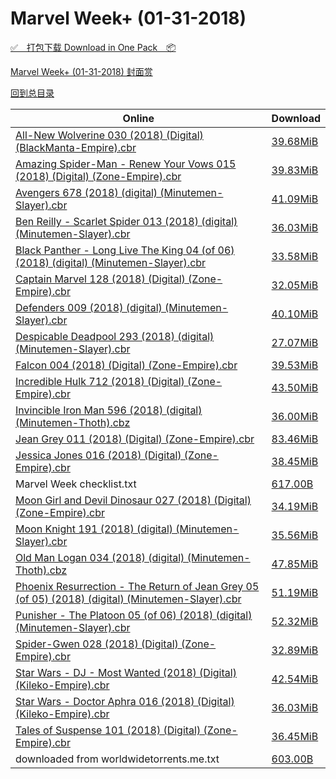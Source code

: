 # Marvel Week+ (01-31-2018)

[✅&emsp;打包下载 Download in One Pack&emsp;📦](https://pan.baidu.com/s/1ggiL2BT)

[Marvel Week+ (01-31-2018) 封面赏](/https://github.com/alicewish/markdown/blob/master/cover/Marvel-Week-01-31-2018-Covers.md)



[回到总目录](https://github.com/alicewish/markdown/blob/master/Catalogs.md)



Online | Download
--- | ---
[All-New Wolverine 030 (2018) (Digital) (BlackManta-Empire).cbr](https://github.com/alicewish/markdown/blob/master/comic/All-New-Wolverine-030-2018-Digital-BlackManta-Empire-cbr.md) | [39.68MiB](https://pan.baidu.com/s/1ggiL2BT#list/path=%2FMarvel%20Week%202018%20Q1%2FMarvel%20Week%2B%20%2801-31-2018%29%2F%E3%82%BF%E3%82%AD%E3%82%AF%E3%82%B7%E3%82%B3%E3%82%BF%E3%82%BF%E3%82%BB%E3%82%A6%E3%82%A8%E3%82%B9%E3%82%BF%E3%82%A4%E3%82%A2%E3%82%AA%E3%82%B3%E3%82%B7%E3%82%B3%E3%82%B9%E3%82%AA%E3%82%AF%E3%82%AA%E3%82%BF%E3%82%B1%E3%82%B9%E3%82%AB%E3%82%BF%E3%82%A8%E3%82%AD%E3%82%B7%E3%82%BD%E3%82%AF&parentPath=%2FMarvel%20Week%202018%20Q1)
[Amazing Spider-Man - Renew Your Vows 015 (2018) (Digital) (Zone-Empire).cbr](https://github.com/alicewish/markdown/blob/master/comic/Amazing-Spider-Man-Renew-Your-Vows-015-2018-Digital-Zone-Empire-cbr.md) | [39.83MiB](https://pan.baidu.com/s/1ggiL2BT#list/path=%2FMarvel%20Week%202018%20Q1%2FMarvel%20Week%2B%20%2801-31-2018%29%2F%E3%82%AB%E3%82%AF%E3%82%AF%E3%82%B1%E3%82%B3%E3%82%AA%E3%82%AB%E3%82%AB%E3%82%B7%E3%82%A4%E3%82%A6%E3%82%B9%E3%82%AB%E3%82%BD%E3%82%B9%E3%82%AA%E3%82%B5%E3%82%BB%E3%82%A6%E3%82%B9%E3%82%BD%E3%82%A8%E3%82%B7%E3%82%B1%E3%82%A2%E3%82%AA%E3%82%A6%E3%82%BB%E3%82%B1%E3%82%B1%E3%82%AD%E3%82%AF&parentPath=%2FMarvel%20Week%202018%20Q1)
[Avengers 678 (2018) (digital) (Minutemen-Slayer).cbr](https://github.com/alicewish/markdown/blob/master/comic/Avengers-678-2018-digital-Minutemen-Slayer-cbr.md) | [41.09MiB](https://pan.baidu.com/s/1ggiL2BT#list/path=%2FMarvel%20Week%202018%20Q1%2FMarvel%20Week%2B%20%2801-31-2018%29%2F%E3%82%BF%E3%82%B5%E3%82%AD%E3%82%AF%E3%82%AB%E3%82%B3%E3%82%A4%E3%82%BD%E3%82%AB%E3%82%B9%E3%82%BF%E3%82%BF%E3%82%BD%E3%82%BF%E3%82%B9%E3%82%BD%E3%82%A6%E3%82%B9%E3%82%BB%E3%82%AB%E3%82%A6%E3%82%BD%E3%82%BD%E3%82%B1%E3%82%A2%E3%82%BD%E3%82%A8%E3%82%BB%E3%82%A6%E3%82%B1%E3%82%BB%E3%82%AD&parentPath=%2FMarvel%20Week%202018%20Q1)
[Ben Reilly - Scarlet Spider 013 (2018) (digital) (Minutemen-Slayer).cbr](https://github.com/alicewish/markdown/blob/master/comic/Ben-Reilly-Scarlet-Spider-013-2018-digital-Minutemen-Slayer-cbr.md) | [36.03MiB](https://pan.baidu.com/s/1ggiL2BT#list/path=%2FMarvel%20Week%202018%20Q1%2FMarvel%20Week%2B%20%2801-31-2018%29%2F%E3%82%A2%E3%82%B1%E3%82%B5%E3%82%BF%E3%82%AB%E3%82%BB%E3%82%AB%E3%82%B1%E3%82%AF%E3%82%B3%E3%82%A2%E3%82%BD%E3%82%B9%E3%82%BB%E3%82%AF%E3%82%B5%E3%82%BB%E3%82%BF%E3%82%BD%E3%82%AA%E3%82%A2%E3%82%B9%E3%82%A4%E3%82%B7%E3%82%AD%E3%82%B9%E3%82%A6%E3%82%B3%E3%82%BB%E3%82%BD%E3%82%AF%E3%82%A2&parentPath=%2FMarvel%20Week%202018%20Q1)
[Black Panther - Long Live The King 04 (of 06) (2018) (digital) (Minutemen-Slayer).cbr](https://github.com/alicewish/markdown/blob/master/comic/Black-Panther-Long-Live-King-04-of-06-2018-digital-Minutemen-Slayer-cbr.md) | [33.58MiB](https://pan.baidu.com/s/1ggiL2BT#list/path=%2FMarvel%20Week%202018%20Q1%2FMarvel%20Week%2B%20%2801-31-2018%29%2F%E3%82%A8%E3%82%BB%E3%82%B3%E3%82%B7%E3%82%AF%E3%82%BD%E3%82%B3%E3%82%BB%E3%82%BD%E3%82%A8%E3%82%B5%E3%82%B5%E3%82%B9%E3%82%B3%E3%82%BD%E3%82%A2%E3%82%A4%E3%82%BB%E3%82%A4%E3%82%BD%E3%82%B5%E3%82%A6%E3%82%AF%E3%82%AB%E3%82%B9%E3%82%AA%E3%82%AB%E3%82%A4%E3%82%A4%E3%82%A2%E3%82%B1%E3%82%BB&parentPath=%2FMarvel%20Week%202018%20Q1)
[Captain Marvel 128 (2018) (Digital) (Zone-Empire).cbr](https://github.com/alicewish/markdown/blob/master/comic/Captain-Marvel-128-2018-Digital-Zone-Empire-cbr.md) | [32.05MiB](https://pan.baidu.com/s/1ggiL2BT#list/path=%2FMarvel%20Week%202018%20Q1%2FMarvel%20Week%2B%20%2801-31-2018%29%2F%E3%82%B5%E3%82%A4%E3%82%A2%E3%82%B5%E3%82%BF%E3%82%AD%E3%82%B3%E3%82%AA%E3%82%A4%E3%82%AF%E3%82%B5%E3%82%A6%E3%82%BF%E3%82%BF%E3%82%B5%E3%82%B3%E3%82%A8%E3%82%AF%E3%82%AA%E3%82%A6%E3%82%A6%E3%82%B9%E3%82%BF%E3%82%BD%E3%82%BF%E3%82%A8%E3%82%AB%E3%82%A6%E3%82%A2%E3%82%BB%E3%82%B7%E3%82%A4&parentPath=%2FMarvel%20Week%202018%20Q1)
[Defenders 009 (2018) (digital) (Minutemen-Slayer).cbr](https://github.com/alicewish/markdown/blob/master/comic/Defenders-009-2018-digital-Minutemen-Slayer-cbr.md) | [40.10MiB](https://pan.baidu.com/s/1ggiL2BT#list/path=%2FMarvel%20Week%202018%20Q1%2FMarvel%20Week%2B%20%2801-31-2018%29%2F%E3%82%B7%E3%82%AD%E3%82%BF%E3%82%AA%E3%82%B7%E3%82%AD%E3%82%B5%E3%82%AD%E3%82%AB%E3%82%A8%E3%82%B3%E3%82%A8%E3%82%AA%E3%82%B7%E3%82%AF%E3%82%AF%E3%82%AF%E3%82%AD%E3%82%AB%E3%82%B3%E3%82%B9%E3%82%B3%E3%82%AA%E3%82%AA%E3%82%BD%E3%82%B9%E3%82%B1%E3%82%A4%E3%82%B1%E3%82%BB%E3%82%BB%E3%82%AB&parentPath=%2FMarvel%20Week%202018%20Q1)
[Despicable Deadpool 293 (2018) (digital) (Minutemen-Slayer).cbr](https://github.com/alicewish/markdown/blob/master/comic/Despicable-Deadpool-293-2018-digital-Minutemen-Slayer-cbr.md) | [27.07MiB](https://pan.baidu.com/s/1ggiL2BT#list/path=%2FMarvel%20Week%202018%20Q1%2FMarvel%20Week%2B%20%2801-31-2018%29%2F%E3%82%B5%E3%82%B9%E3%82%AA%E3%82%A8%E3%82%AF%E3%82%AB%E3%82%A6%E3%82%B1%E3%82%AD%E3%82%BD%E3%82%B3%E3%82%B5%E3%82%A8%E3%82%B3%E3%82%B1%E3%82%B1%E3%82%AA%E3%82%B9%E3%82%B9%E3%82%B9%E3%82%B7%E3%82%AD%E3%82%B5%E3%82%A8%E3%82%AA%E3%82%BF%E3%82%B9%E3%82%BD%E3%82%BD%E3%82%AA%E3%82%B7%E3%82%B9&parentPath=%2FMarvel%20Week%202018%20Q1)
[Falcon 004 (2018) (Digital) (Zone-Empire).cbr](https://github.com/alicewish/markdown/blob/master/comic/Falcon-004-2018-Digital-Zone-Empire-cbr.md) | [39.53MiB](https://pan.baidu.com/s/1ggiL2BT#list/path=%2FMarvel%20Week%202018%20Q1%2FMarvel%20Week%2B%20%2801-31-2018%29%2F%E3%82%B7%E3%82%A6%E3%82%AD%E3%82%AB%E3%82%BB%E3%82%B7%E3%82%BF%E3%82%B7%E3%82%A6%E3%82%B3%E3%82%A6%E3%82%A6%E3%82%AA%E3%82%B1%E3%82%B5%E3%82%A8%E3%82%A2%E3%82%AA%E3%82%B5%E3%82%B7%E3%82%AB%E3%82%AB%E3%82%BD%E3%82%B9%E3%82%B5%E3%82%BB%E3%82%A2%E3%82%AF%E3%82%B1%E3%82%A4%E3%82%B7%E3%82%BD&parentPath=%2FMarvel%20Week%202018%20Q1)
[Incredible Hulk 712 (2018) (Digital) (Zone-Empire).cbr](https://github.com/alicewish/markdown/blob/master/comic/Incredible-Hulk-712-2018-Digital-Zone-Empire-cbr.md) | [43.50MiB](https://pan.baidu.com/s/1ggiL2BT#list/path=%2FMarvel%20Week%202018%20Q1%2FMarvel%20Week%2B%20%2801-31-2018%29%2F%E3%82%A8%E3%82%A8%E3%82%B1%E3%82%B1%E3%82%B5%E3%82%B5%E3%82%AD%E3%82%BD%E3%82%BB%E3%82%BD%E3%82%B1%E3%82%B5%E3%82%BB%E3%82%AF%E3%82%B3%E3%82%B9%E3%82%BD%E3%82%BD%E3%82%AF%E3%82%AF%E3%82%B5%E3%82%B7%E3%82%A2%E3%82%B7%E3%82%BD%E3%82%B5%E3%82%B3%E3%82%AD%E3%82%B3%E3%82%AD%E3%82%A2%E3%82%AB&parentPath=%2FMarvel%20Week%202018%20Q1)
[Invincible Iron Man 596 (2018) (digital) (Minutemen-Thoth).cbz](https://github.com/alicewish/markdown/blob/master/comic/Invincible-Iron-Man-596-2018-digital-Minutemen-Thoth-cbz.md) | [36.00MiB](https://pan.baidu.com/s/1ggiL2BT#list/path=%2FMarvel%20Week%202018%20Q1%2FMarvel%20Week%2B%20%2801-31-2018%29%2F%E3%82%B3%E3%82%A8%E3%82%BD%E3%82%AD%E3%82%AF%E3%82%B3%E3%82%B7%E3%82%A6%E3%82%BF%E3%82%AF%E3%82%BF%E3%82%A4%E3%82%B7%E3%82%A8%E3%82%A6%E3%82%B3%E3%82%A6%E3%82%BD%E3%82%B9%E3%82%AA%E3%82%A8%E3%82%AA%E3%82%B1%E3%82%B1%E3%82%A6%E3%82%B7%E3%82%B3%E3%82%AD%E3%82%BF%E3%82%A4%E3%82%A6%E3%82%AB&parentPath=%2FMarvel%20Week%202018%20Q1)
[Jean Grey 011 (2018) (Digital) (Zone-Empire).cbr](https://github.com/alicewish/markdown/blob/master/comic/Jean-Grey-011-2018-Digital-Zone-Empire-cbr.md) | [83.46MiB](https://pan.baidu.com/s/1ggiL2BT#list/path=%2FMarvel%20Week%202018%20Q1%2FMarvel%20Week%2B%20%2801-31-2018%29%2F%E3%82%BB%E3%82%A8%E3%82%BF%E3%82%A6%E3%82%BD%E3%82%B3%E3%82%BD%E3%82%BB%E3%82%A8%E3%82%B9%E3%82%A6%E3%82%BF%E3%82%B1%E3%82%BF%E3%82%BB%E3%82%AD%E3%82%AF%E3%82%B1%E3%82%A4%E3%82%B5%E3%82%AA%E3%82%AA%E3%82%BF%E3%82%AA%E3%82%B7%E3%82%BF%E3%82%AA%E3%82%A6%E3%82%AB%E3%82%AB%E3%82%A6%E3%82%A8&parentPath=%2FMarvel%20Week%202018%20Q1)
[Jessica Jones 016 (2018) (Digital) (Zone-Empire).cbr](https://github.com/alicewish/markdown/blob/master/comic/Jessica-Jones-016-2018-Digital-Zone-Empire-cbr.md) | [38.45MiB](https://pan.baidu.com/s/1ggiL2BT#list/path=%2FMarvel%20Week%202018%20Q1%2FMarvel%20Week%2B%20%2801-31-2018%29%2F%E3%82%B7%E3%82%AF%E3%82%B5%E3%82%AB%E3%82%B5%E3%82%AA%E3%82%BD%E3%82%BF%E3%82%A4%E3%82%A4%E3%82%B5%E3%82%A8%E3%82%A8%E3%82%B9%E3%82%B9%E3%82%BF%E3%82%B9%E3%82%BD%E3%82%A6%E3%82%A6%E3%82%B3%E3%82%B1%E3%82%B1%E3%82%A8%E3%82%AA%E3%82%B1%E3%82%B7%E3%82%AB%E3%82%AF%E3%82%B9%E3%82%A6%E3%82%AA&parentPath=%2FMarvel%20Week%202018%20Q1)
Marvel Week checklist.txt | [617.00B](https://pan.baidu.com/s/1ggiL2BT#list/path=%2FMarvel%20Week%202018%20Q1%2FMarvel%20Week%2B%20%2801-31-2018%29%2F%E3%82%AD%E3%82%A4%E3%82%AD%E3%82%B7%E3%82%BB%E3%82%A6%E3%82%A8%E3%82%A2%E3%82%BB%E3%82%B1%E3%82%A6%E3%82%AA%E3%82%A8%E3%82%B1%E3%82%A8%E3%82%AF%E3%82%B1%E3%82%B7%E3%82%B3%E3%82%AB%E3%82%B9%E3%82%BB%E3%82%B5%E3%82%BF%E3%82%A4%E3%82%A8%E3%82%B1%E3%82%A4%E3%82%B3%E3%82%A6%E3%82%B3%E3%82%AB&parentPath=%2FMarvel%20Week%202018%20Q1)
[Moon Girl and Devil Dinosaur 027 (2018) (Digital) (Zone-Empire).cbr](https://github.com/alicewish/markdown/blob/master/comic/Moon-Girl-Devil-Dinosaur-027-2018-Digital-Zone-Empire-cbr.md) | [34.19MiB](https://pan.baidu.com/s/1ggiL2BT#list/path=%2FMarvel%20Week%202018%20Q1%2FMarvel%20Week%2B%20%2801-31-2018%29%2F%E3%82%BF%E3%82%BB%E3%82%B9%E3%82%B1%E3%82%AF%E3%82%A2%E3%82%BB%E3%82%B3%E3%82%A8%E3%82%A6%E3%82%B3%E3%82%BF%E3%82%B7%E3%82%A6%E3%82%B3%E3%82%B3%E3%82%B1%E3%82%B1%E3%82%B3%E3%82%AF%E3%82%AD%E3%82%B9%E3%82%A2%E3%82%A2%E3%82%AD%E3%82%AF%E3%82%BF%E3%82%AA%E3%82%A2%E3%82%B5%E3%82%B9%E3%82%A4&parentPath=%2FMarvel%20Week%202018%20Q1)
[Moon Knight 191 (2018) (digital) (Minutemen-Slayer).cbr](https://github.com/alicewish/markdown/blob/master/comic/Moon-Knight-191-2018-digital-Minutemen-Slayer-cbr.md) | [35.56MiB](https://pan.baidu.com/s/1ggiL2BT#list/path=%2FMarvel%20Week%202018%20Q1%2FMarvel%20Week%2B%20%2801-31-2018%29%2F%E3%82%A6%E3%82%AA%E3%82%BD%E3%82%AD%E3%82%BB%E3%82%B3%E3%82%BD%E3%82%A8%E3%82%B3%E3%82%A6%E3%82%B9%E3%82%A2%E3%82%BB%E3%82%A8%E3%82%BF%E3%82%B9%E3%82%BF%E3%82%A6%E3%82%B7%E3%82%BB%E3%82%B1%E3%82%BB%E3%82%B7%E3%82%AB%E3%82%A8%E3%82%AB%E3%82%BD%E3%82%BD%E3%82%AF%E3%82%BD%E3%82%A8%E3%82%B1&parentPath=%2FMarvel%20Week%202018%20Q1)
[Old Man Logan 034 (2018) (digital) (Minutemen-Thoth).cbz](https://github.com/alicewish/markdown/blob/master/comic/Old-Man-Logan-034-2018-digital-Minutemen-Thoth-cbz.md) | [47.85MiB](https://pan.baidu.com/s/1ggiL2BT#list/path=%2FMarvel%20Week%202018%20Q1%2FMarvel%20Week%2B%20%2801-31-2018%29%2F%E3%82%BD%E3%82%B9%E3%82%B1%E3%82%A6%E3%82%BD%E3%82%B9%E3%82%A8%E3%82%BD%E3%82%A4%E3%82%AA%E3%82%AF%E3%82%B7%E3%82%B7%E3%82%AA%E3%82%AD%E3%82%A6%E3%82%A2%E3%82%A8%E3%82%AD%E3%82%A2%E3%82%B9%E3%82%AD%E3%82%B5%E3%82%AB%E3%82%AA%E3%82%A6%E3%82%A6%E3%82%A2%E3%82%B9%E3%82%BD%E3%82%A2%E3%82%B7&parentPath=%2FMarvel%20Week%202018%20Q1)
[Phoenix Resurrection - The Return of Jean Grey 05 (of 05) (2018) (digital) (Minutemen-Slayer).cbr](https://github.com/alicewish/markdown/blob/master/comic/Phoenix-Resurrection-Return-of-Jean-Grey-05-of-05-2018-digital-Minutemen-Slayer-cbr.md) | [51.19MiB](https://pan.baidu.com/s/1ggiL2BT#list/path=%2FMarvel%20Week%202018%20Q1%2FMarvel%20Week%2B%20%2801-31-2018%29%2F%E3%82%AF%E3%82%B5%E3%82%B5%E3%82%BD%E3%82%AD%E3%82%A4%E3%82%BD%E3%82%BD%E3%82%B1%E3%82%B3%E3%82%A4%E3%82%B9%E3%82%AB%E3%82%BD%E3%82%A6%E3%82%A8%E3%82%AD%E3%82%B7%E3%82%AF%E3%82%A4%E3%82%BB%E3%82%A8%E3%82%B3%E3%82%BF%E3%82%AA%E3%82%B7%E3%82%A8%E3%82%B3%E3%82%BB%E3%82%AA%E3%82%B5%E3%82%AF&parentPath=%2FMarvel%20Week%202018%20Q1)
[Punisher - The Platoon 05 (of 06) (2018) (digital) (Minutemen-Slayer).cbr](https://github.com/alicewish/markdown/blob/master/comic/Punisher-Platoon-05-of-06-2018-digital-Minutemen-Slayer-cbr.md) | [52.32MiB](https://pan.baidu.com/s/1ggiL2BT#list/path=%2FMarvel%20Week%202018%20Q1%2FMarvel%20Week%2B%20%2801-31-2018%29%2F%E3%82%B7%E3%82%B3%E3%82%BB%E3%82%AD%E3%82%AA%E3%82%A4%E3%82%A2%E3%82%A2%E3%82%AB%E3%82%AD%E3%82%B9%E3%82%AB%E3%82%A2%E3%82%AD%E3%82%A2%E3%82%AB%E3%82%A2%E3%82%BD%E3%82%B1%E3%82%AD%E3%82%A8%E3%82%B5%E3%82%A2%E3%82%AF%E3%82%AA%E3%82%A6%E3%82%B7%E3%82%B7%E3%82%BF%E3%82%B3%E3%82%A2%E3%82%B1&parentPath=%2FMarvel%20Week%202018%20Q1)
[Spider-Gwen 028 (2018) (Digital) (Zone-Empire).cbr](https://github.com/alicewish/markdown/blob/master/comic/Spider-Gwen-028-2018-Digital-Zone-Empire-cbr.md) | [32.89MiB](https://pan.baidu.com/s/1ggiL2BT#list/path=%2FMarvel%20Week%202018%20Q1%2FMarvel%20Week%2B%20%2801-31-2018%29%2F%E3%82%AA%E3%82%B3%E3%82%A6%E3%82%B3%E3%82%B5%E3%82%A4%E3%82%A4%E3%82%B5%E3%82%BF%E3%82%A6%E3%82%A2%E3%82%BB%E3%82%A4%E3%82%BD%E3%82%B9%E3%82%AB%E3%82%AB%E3%82%A6%E3%82%B1%E3%82%AF%E3%82%B5%E3%82%BD%E3%82%A8%E3%82%A4%E3%82%AF%E3%82%B1%E3%82%B7%E3%82%A6%E3%82%B7%E3%82%B9%E3%82%B7%E3%82%B5&parentPath=%2FMarvel%20Week%202018%20Q1)
[Star Wars - DJ - Most Wanted (2018) (Digital) (Kileko-Empire).cbr](https://github.com/alicewish/markdown/blob/master/comic/Star-Wars-DJ-Most-Wanted-2018-Digital-Kileko-Empire-cbr.md) | [42.54MiB](https://pan.baidu.com/s/1ggiL2BT#list/path=%2FMarvel%20Week%202018%20Q1%2FMarvel%20Week%2B%20%2801-31-2018%29%2F%E3%82%AD%E3%82%BB%E3%82%A2%E3%82%B7%E3%82%B3%E3%82%B7%E3%82%BD%E3%82%A2%E3%82%BB%E3%82%AD%E3%82%BB%E3%82%BD%E3%82%A6%E3%82%B5%E3%82%BF%E3%82%AD%E3%82%B3%E3%82%B3%E3%82%AA%E3%82%BB%E3%82%BB%E3%82%AA%E3%82%B5%E3%82%AF%E3%82%BF%E3%82%A4%E3%82%A4%E3%82%AA%E3%82%B9%E3%82%A6%E3%82%AD%E3%82%A4&parentPath=%2FMarvel%20Week%202018%20Q1)
[Star Wars - Doctor Aphra 016 (2018) (Digital) (Kileko-Empire).cbr](https://github.com/alicewish/markdown/blob/master/comic/Star-Wars-Doctor-Aphra-016-2018-Digital-Kileko-Empire-cbr.md) | [36.03MiB](https://pan.baidu.com/s/1ggiL2BT#list/path=%2FMarvel%20Week%202018%20Q1%2FMarvel%20Week%2B%20%2801-31-2018%29%2F%E3%82%AD%E3%82%AF%E3%82%AF%E3%82%A6%E3%82%B9%E3%82%BF%E3%82%B9%E3%82%A8%E3%82%A6%E3%82%BD%E3%82%BD%E3%82%A8%E3%82%AB%E3%82%A4%E3%82%AF%E3%82%BB%E3%82%AD%E3%82%BD%E3%82%BB%E3%82%B1%E3%82%A6%E3%82%AF%E3%82%B5%E3%82%AF%E3%82%AF%E3%82%AD%E3%82%B5%E3%82%AD%E3%82%B9%E3%82%BF%E3%82%BD%E3%82%BD&parentPath=%2FMarvel%20Week%202018%20Q1)
[Tales of Suspense 101 (2018) (Digital) (Zone-Empire).cbr](https://github.com/alicewish/markdown/blob/master/comic/Tales-of-Suspense-101-2018-Digital-Zone-Empire-cbr.md) | [36.45MiB](https://pan.baidu.com/s/1ggiL2BT#list/path=%2FMarvel%20Week%202018%20Q1%2FMarvel%20Week%2B%20%2801-31-2018%29%2F%E3%82%B1%E3%82%A4%E3%82%BF%E3%82%B1%E3%82%A8%E3%82%A4%E3%82%B7%E3%82%A4%E3%82%B5%E3%82%A4%E3%82%BF%E3%82%AA%E3%82%AF%E3%82%B3%E3%82%A8%E3%82%B5%E3%82%BD%E3%82%BD%E3%82%AB%E3%82%BF%E3%82%A4%E3%82%AD%E3%82%A2%E3%82%A4%E3%82%B9%E3%82%BD%E3%82%B9%E3%82%AD%E3%82%B9%E3%82%BD%E3%82%AB%E3%82%B1&parentPath=%2FMarvel%20Week%202018%20Q1)
downloaded from worldwidetorrents.me.txt | [603.00B](https://pan.baidu.com/s/1ggiL2BT#list/path=%2FMarvel%20Week%202018%20Q1%2FMarvel%20Week%2B%20%2801-31-2018%29%2F%E3%82%AB%E3%82%B7%E3%82%B1%E3%82%A6%E3%82%AD%E3%82%BD%E3%82%BD%E3%82%BD%E3%82%AA%E3%82%BD%E3%82%BF%E3%82%A2%E3%82%AD%E3%82%AB%E3%82%BB%E3%82%AA%E3%82%AB%E3%82%B5%E3%82%AA%E3%82%B5%E3%82%B9%E3%82%AA%E3%82%B7%E3%82%BF%E3%82%A8%E3%82%B3%E3%82%B5%E3%82%BF%E3%82%B7%E3%82%BD%E3%82%AF%E3%82%AA&parentPath=%2FMarvel%20Week%202018%20Q1)
